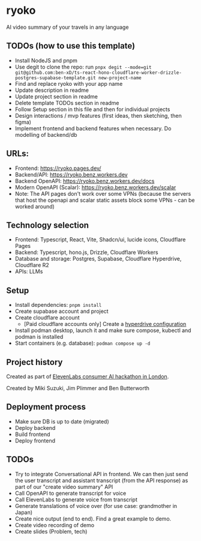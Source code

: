 # ryoko

AI video summary of your travels in any language

## TODOs (how to use this template)

- Install NodeJS and pnpm
- Use degit to clone the repo: run `pnpx degit --mode=git git@github.com:ben-xD/ts-react-hono-cloudflare-worker-drizzle-postgres-supabase-template.git new-project-name`
- Find and replace ryoko with your app name
- Update description in readme
- Update project section in readme
- Delete template TODOs section in readme
- Follow Setup section in this file and then for individual projects
- Design interactions / mvp features (first ideas, then sketching, then figma)
- Implement frontend and backend features when necessary. Do modelling of backend/db

## URLs:

- Frontend: https://ryoko.pages.dev/
- Backend/API: https://ryoko.benz.workers.dev
- Backend OpenAPI: https://ryoko.benz.workers.dev/docs
- Modern OpenAPI (Scalar): https://ryoko.benz.workers.dev/scalar
- Note: The API pages don't work over some VPNs (because the servers that host the openapi and scalar static assets block some VPNs - can be worked around)

## Technology selection

- Frontend: Typescript, React, Vite, Shadcn/ui, lucide icons, Cloudflare Pages
- Backend: Typescript, hono.js, Drizzle, Cloudflare Workers
- Database and storage: Postgres, Supabase, Cloudflare Hyperdrive, Cloudflare R2
- APIs: LLMs

## Setup

- Install dependencies: `pnpm install`
- Create supabase account and project
- Create cloudflare account
  - [Paid cloudflare accounts only] Create a [hyperdrive configuration](https://developers.cloudflare.com/hyperdrive/examples/supabase/)
- Install podman desktop, launch it and make sure compose, kubectl and podman is installed
- Start containers (e.g. database): `podman compose up -d`

## Project history

Created as part of [ElevenLabs consumer AI hackathon in London](https://partiful.com/e/azjS3QhW3YQZVr2NdPbN?).

Created by Miki Suzuki, Jim Plimmer and Ben Butterworth

## Deployment process
- Make sure DB is up to date (migrated)
- Deploy backend
- Build frontend
- Deploy frontend

## TODOs

- Try to integrate Conversational API in frontend. We can then just send the user transcript and assistant transcript (from the API response) as part of our "create video summary" API
- Call OpenAPI to generate transcript for voice
- Call ElevenLabs to generate voice from transcript
- Generate translations of voice over (for use case: grandmother in Japan)
- Create nice output (end to end). Find a great example to demo.
- Create video recording of demo
- Create slides (Problem, tech)
